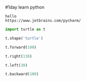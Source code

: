 #1day learn python
```pycharm downalod
hello
https://www.jetbrains.com/pycharm/

```




```python example1
import turtle as t

t.shape('turtle')

t.forward(100)

t.right(130)

t.left(30)

t.backward(100)


```
